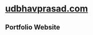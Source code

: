 # <a href="https://udbhavprasad.com/" target="_blank">udbhavprasad.com</a> <br>

## Portfolio Website <br>